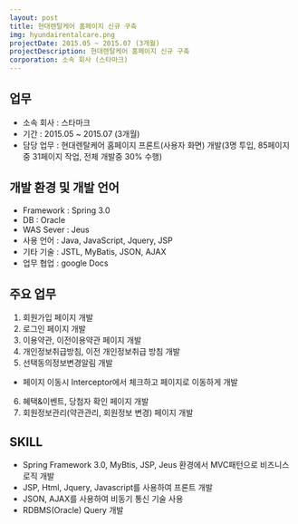 ```yaml
---
layout: post
title: 현대렌탈케어 홈페이지 신규 구축
img: hyundairentalcare.png
projectDate: 2015.05 ~ 2015.07 (3개월)
projectDescription: 현대렌탈케어 홈페이지 신규 구축
corporation: 소속 회사 (스타마크)
---
```


## 업무

* 소속 회사 : 스타마크
* 기간 : 2015.05 ~ 2015.07 (3개월)
* 담당 업무 : 현대렌탈케어 홈페이지 프론트(사용자 화면) 개발(3명 투입, 85페이지 중 31페이지 작업, 전체 개발중 30% 수행)


## 개발 환경 및 개발 언어

* Framework : Spring 3.0
* DB : Oracle
* WAS Sever : Jeus
* 사용 언어 : Java, JavaScript, Jquery, JSP
* 기타 기술 : JSTL, MyBatis, JSON, AJAX
* 업무 협업 : google Docs

## 주요 업무

1. 회원가입 페이지 개발
2. 로그인 페이지 개발
3. 이용약관, 이전이용약관 페이지 개발
4. 개인정보취급방침, 이전 개인정보취급 방침 개발
5. 선택동의정보변경알림 개발
  - 페이지 이동시 Interceptor에서 체크하고 페이지로 이동하게 개발
6. 혜택&이벤트, 당첨자 확인 페이지 개발
7. 회원정보관리(약관관리, 회원정보 변경) 페이지 개발


## SKILL

* Spring Framework 3.0, MyBtis, JSP, Jeus 환경에서 MVC패턴으로 비즈니스 로직 개발
* JSP, Html, Jquery, Javascript를 사용하여 프론트 개발
* JSON, AJAX를 사용하여 비동기 통신 기술 사용
* RDBMS(Oracle) Query 개발
